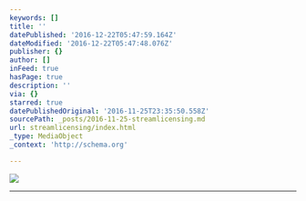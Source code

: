 ```yaml
---
keywords: []
title: ''
datePublished: '2016-12-22T05:47:59.164Z'
dateModified: '2016-12-22T05:47:48.076Z'
publisher: {}
author: []
inFeed: true
hasPage: true
description: ''
via: {}
starred: true
datePublishedOriginal: '2016-11-25T23:35:50.558Z'
sourcePath: _posts/2016-11-25-streamlicensing.md
url: streamlicensing/index.html
_type: MediaObject
_context: 'http://schema.org'

---
```

![](https://the-grid-user-content.s3-us-west-2.amazonaws.com/4934e392-d995-4d90-8f1c-98051d50a189.jpg)

---